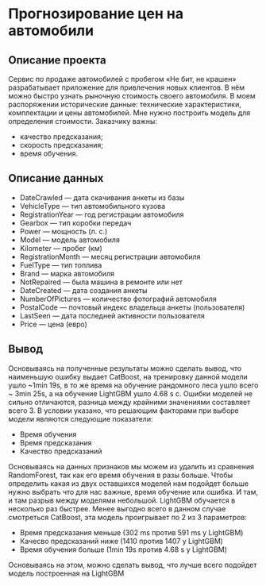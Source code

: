 # Прогнозирование цен на автомобили
## Описание проекта
Сервис по продаже автомобилей с пробегом «Не бит, не крашен» разрабатывает приложение для привлечения новых клиентов. В нём можно быстро узнать рыночную стоимость своего автомобиля. В моем распоряжении исторические данные: технические характеристики, комплектации и цены автомобилей. Мне нужно построить модель для определения стоимости.
Заказчику важны:
- качество предсказания;
- скорость предсказания;
- время обучения.


## Описание данных

- DateCrawled — дата скачивания анкеты из базы
- VehicleType — тип автомобильного кузова
- RegistrationYear — год регистрации автомобиля
- Gearbox — тип коробки передач
- Power — мощность (л. с.)
- Model — модель автомобиля
- Kilometer — пробег (км)
- RegistrationMonth — месяц регистрации автомобиля
- FuelType — тип топлива
- Brand — марка автомобиля
- NotRepaired — была машина в ремонте или нет
- DateCreated — дата создания анкеты
- NumberOfPictures — количество фотографий автомобиля
- PostalCode — почтовый индекс владельца анкеты (пользователя)
- LastSeen — дата последней активности пользователя
- Price — цена (евро)



## Вывод
Основываясь на полученные результаты можно сделать вывод, что наименьшую ошибку выдает CatBoost, на тренировку данной модели ушло ~1min 19s, в то же время на обучение рандомного леса ушло всего ~ 3min 25s, а на обучение LightGBM ушло 4.68 s с. Ошибки моделей не сильно отличаются, разница между крайними значениями составляет всего 3. В условии указано, что решающим факторами при выборе модели являются следующие показатели:
- Время обучения
- Время предсказания
- Качество предсказаний

Основываясь на данных признаков мы можем из удалить из сравнения RandomForest, так как его время обучения в разы больше.
Чтобы определить какая из двух оставшихся моделей нам подойдет больше нужно выбрать что для нас важные, время обучение или ошибка. И там, и там разрыв между моделями небольшой. LightGBM обучается в несколько раз быстрее. Менее выгодно всего в данном случае смотреться CatBoost, эта модель проигрывает по 2 из 3 параметров:
- Время предсказания меньше (302 ms против 591 ms у LightGBM)
- Качесво предсказаний ниже (1410 против 1407 у LightGBM)
- Время обучения больше (1min 19s против 4.68 s у LightGBM)

Основываясь на этом, можно сделать вывод, что лучше всего подойдет модель построенная на LightGBM 

